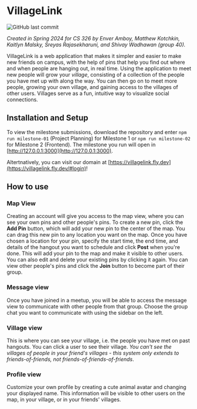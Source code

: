 # VillageLink

![GitHub last commit](https://img.shields.io/github/last-commit/kaitlynmalsky/cs326-g40-project-repo)

_Created in Spring 2024 for CS 326 by Enver Amboy, Matthew Kotchkin, Kaitlyn Malsky, Sreyas Rajasekharuni, and Shivay Wadhawan (group 40)._

VillageLink is a web application that makes it simpler and easier to make new friends on campus, with the help of pins that help you find out where and when people are hanging out, in real time. Using the application to meet new people will grow your _village_, consisting of a collection of the people you have met up with along the way. You can then go on to meet more people, growing your own village, and gaining access to the villages of other users. Villages serve as a fun, intuitive way to visualize social connections.

## Installation and Setup

To view the milestone submissions, download the repository and enter `npm run milestone-01` (Project Planning) for Milestone 1 or `npm run milestone-02` for Milestone 2 (Frontend). The milestone you run will open in [http://127.0.0.1:3000](http://127.0.0.1:3000).

Altertnatively, you can visit our domain at [https://villagelink.fly.dev](https://villagelink.fly.dev/#login)!

## How to use

### Map View

Creating an account will give you access to the map view, where you can see your own pins and other people's pins. To create a new pin, click the **Add Pin** button, which will add your new pin to the center of the map. You can drag this new pin to any location you want on the map. Once you have chosen a location for your pin, specify the start time, the end time, and details of the hangout you want to schedule and click **Post** when you're done. This will add your pin to the map and make it visible to other users. You can also edit and delete your existing pins by clicking it again. You can view other people's pins and click the **Join** button to become part of their group.

### Message view

Once you have joined in a meetup, you will be able to access the message view to communicate with other people from that group. Choose the group chat you want to communicate with using the sidebar on the left.

### Village view

This is where you can see your village, i.e. the people you have met on past hangouts. You can click a user to see their village. _You can't see the villages of people in your friend's villages - this system only extends to friends-of-friends, not friends-of-friends-of-friends_.

### Profile view

Customize your own profile by creating a cute animal avatar and changing your displayed name. This information will be visible to other users on the map, in your village, or in your friends' villages.
